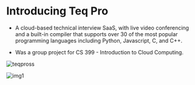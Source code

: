 # Introducing Teq Pro

- A cloud-based technical interview SaaS, with live video conferencing and a built-in compiler that supports over 30 of the most popular programming languages including Python, Javascript, C, and C++.

- Was a group project for CS 399 - Introduction to Cloud Computing.

![teqpross](https://github.com/ryanmaki18/TeqPro/assets/130192949/f4cb8bf2-aa63-467e-8568-48a94ee2248c)

![img1](https://github.com/ryanmaki18/TeqPro/assets/130192949/f059e6cd-b22c-450b-be66-164efe2bb7ca)
